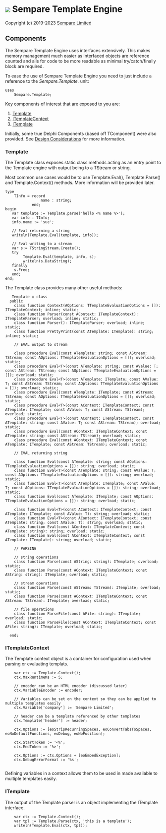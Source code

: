# ![](../images/sempare-logo-45px.png) Sempare Template Engine

Copyright (c) 2019-2023 [Sempare Limited](http://www.sempare.ltd)

## Components

The Sempare Template Engine uses interfaces extensively. This makes memory management much easier as interfaced objects are reference counted and alls for code to be more readable as minimal try/catch/finally block are required.

To ease the use of Sempare Template Engine you need to just include a reference to the _Sempare.Template._ unit:
```
uses
    Sempare.Template;
```

Key components of interest that are exposed to you are:
1. [Template](#Template)
2. [ITemplateContext](#ITemplateContext)
3. [ITemplate](#ITemplate)

Initially, some true Delphi Components (based off TComponent) were also provided. See [Design Considerations](./design-considerations.md) for more information.


### Template

The Template class exposes static class methods acting as an entry point to the Template engine with output being to a TStream or string.

Most common use cases would be to use Template.Eval(), Template.Parse() and Template.Context() methods. More information will be provided later.

```
type
    TInfo = record 
                name : string;
            end;
begin
   var template := Template.parse('hello <% name %>');
   var info : TInfo;
   info.name := 'sue';

   // Eval returning a string
   writeln(Template.Eval(template, info));

   // Eval writing to a stream
   var s:= TStringStream.Create();
   try
   	    Template.Eval(template, info, s);
        writeln(s.DataString);
   finally
	s.Free;
   end;
end;
```
The Template class provides many other useful methods:
```
   Template = class
  public
    class function Context(AOptions: TTemplateEvaluationOptions = []): ITemplateContext; inline; static;
    class function Parser(const AContext: ITemplateContext): ITemplateParser; overload; inline; static;
    class function Parser(): ITemplateParser; overload; inline; static;
    class function PrettyPrint(const ATemplate: ITemplate): string; inline; static;

    // EVAL output to stream

    class procedure Eval(const ATemplate: string; const AStream: TStream; const AOptions: TTemplateEvaluationOptions = []); overload; static;
    class procedure Eval<T>(const ATemplate: string; const AValue: T; const AStream: TStream; const AOptions: TTemplateEvaluationOptions = []); overload; static;
    class procedure Eval<T>(const ATemplate: ITemplate; const AValue: T; const AStream: TStream; const AOptions: TTemplateEvaluationOptions = []); overload; static;
    class procedure Eval(const ATemplate: ITemplate; const AStream: TStream; const AOptions: TTemplateEvaluationOptions = []); overload; static;
    class procedure Eval<T>(const AContext: ITemplateContext; const ATemplate: ITemplate; const AValue: T; const AStream: TStream); overload; static;
    class procedure Eval<T>(const AContext: ITemplateContext; const ATemplate: string; const AValue: T; const AStream: TStream); overload; static;
    class procedure Eval(const AContext: ITemplateContext; const ATemplate: string; const AStream: TStream); overload; static;
    class procedure Eval(const AContext: ITemplateContext; const ATemplate: ITemplate; const AStream: TStream); overload; static;

    // EVAL returning string

    class function Eval(const ATemplate: string; const AOptions: TTemplateEvaluationOptions = []): string; overload; static;
    class function Eval<T>(const ATemplate: string; const AValue: T; const AOptions: TTemplateEvaluationOptions = []): string; overload; static;
    class function Eval<T>(const ATemplate: ITemplate; const AValue: T; const AOptions: TTemplateEvaluationOptions = []): string; overload; static;
    class function Eval(const ATemplate: ITemplate; const AOptions: TTemplateEvaluationOptions = []): string; overload; static;

    class function Eval<T>(const AContext: ITemplateContext; const ATemplate: ITemplate; const AValue: T): string; overload; static;
    class function Eval<T>(const AContext: ITemplateContext; const ATemplate: string; const AValue: T): string; overload; static;
    class function Eval(const AContext: ITemplateContext; const ATemplate: string): string; overload; static;
    class function Eval(const AContext: ITemplateContext; const ATemplate: ITemplate): string; overload; static;

    // PARSING

    // string operations
    class function Parse(const AString: string): ITemplate; overload; static;
    class function Parse(const AContext: ITemplateContext; const AString: string): ITemplate; overload; static;

    // stream operations
    class function Parse(const AStream: TStream): ITemplate; overload; static;
    class function Parse(const AContext: ITemplateContext; const AStream: TStream): ITemplate; overload; static;

    // file operations
    class function ParseFile(const AFile: string): ITemplate; overload; static;
    class function ParseFile(const AContext: ITemplateContext; const AFile: string): ITemplate; overload; static;

  end;

```
### ITemplateContext

The Template context object is a container for configuration used when parsing or evaluating templats.
```
    var ctx := Template.Context();
    ctx.MaxRuntimeMs := 5;
    
    // encoder can be an HTML encoder (discussed later)
    ctx.VariableEncoder := encoder;   
    
    // Variables can be set on the context so they can be applied to multiple templates easily
    ctx.Variable['company'] := 'Sempare Limited';
    
    // header can be a template referenced by other templates
    ctx.Template['header'] := header; 
    
    ctx.Options := [eoStripRecurringSpaces, eoConvertTabsToSpaces, eoNoDefaultFunctions, eoDebug, eoNoPosition];

    ctx.StartToken := '<%';
    ctx.EndToken := '%>';
	
	ctx.Options := ctx.Options + [eoEmbedException];
	ctx.DebugErrorFormat := '%s';
	
```

Defining variables in a context allows them to be used in made available to multiple templates easily.

### ITemplate

The output of the Template parser is an object implementing the ITemplate interface.
```
    var ctx := Template.Context();
    var tpl := Template.Parse(ctx, 'this is a template'); 
    writeln(Template.Eval(ctx, tpl));
```

